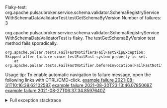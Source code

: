         
Flaky-test: org.apache.pulsar.broker.service.schema.validator.SchemaRegistryServiceWithSchemaDataValidatorTest.testGetSchemaByVersion
Number of failures: 3

org.apache.pulsar.broker.service.schema.validator.SchemaRegistryServiceWithSchemaDataValidatorTest is flaky. The testGetSchemaByVersion test method fails sporadically.

```
org.apache.pulsar.tests.FailFastNotifier$FailFastSkipException: Skipped after failure since testFailFast system property is set.
	at org.apache.pulsar.tests.FailFastNotifier.beforeInvocation(FailFastNotifier.java:88)

```

Usage tip: To enable automatic navigation to failure message, open the following links with CTRL/CMD-click.
[example failure 2021-08-31T10:16:39.6210258Z](https://github.com/apache/pulsar/runs/3471501156?check_suite_focus=true#step:10:1481)
[example failure 2021-08-30T23:13:46.0785069Z](https://github.com/apache/pulsar/runs/3467152431?check_suite_focus=true#step:9:741)
[example failure 2021-08-27T06:37:34.8597640Z](https://github.com/apache/pulsar/runs/3440411059?check_suite_focus=true#step:9:2663)


<details>
<summary>Full exception stacktrace</summary>
<code><pre>
org.apache.pulsar.tests.FailFastNotifier$FailFastSkipException: Skipped after failure since testFailFast system property is set.
	at org.apache.pulsar.tests.FailFastNotifier.beforeInvocation(FailFastNotifier.java:88)

</pre></code>
</details>

